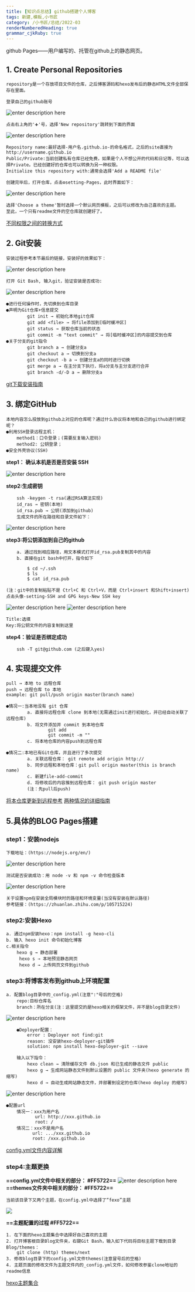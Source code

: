 ```yaml
---
title: [知识点总结] github搭建个人博客 
tags: 新建,模板,小书匠
category: /小书匠/总结/2022-03
renderNumberedHeading: true
grammar_cjkRuby: true
---
```


github Pages——用户编写的、托管在github上的静态网页。
## 1. Create Personal Repositories
	repository是一个存放项目文件的仓库，之后博客源码和hexo发布后的静态HTML文件全部保存在里面。

	登录自己的github账号
![enter description here](https://github.com/echolumj/blogImg.git/小书匠/1646787394576.png)

	点击右上角的'➕'号，选择'New repository'跳转到下面的界面
![enter description here](https://github.com/echolumj/blogImg.git/小书匠/1646789504705.png)

	Repository name:最好选择-用户名.github.io-的命名格式，之后的site直接为http://username.github.io
	Public/Private:当前创建私有仓库已经免费，如果是个人不想公开的代码和日记等，可以选择Private。已经创建好的仓库也可以转换为另一种权限。
	Initialize this repository with:通常会选择'Add a README file'
	
	创建完毕后，打开仓库，点击⚙setting-Pages，此时界面如下：
![enter description here](https://github.com/echolumj/blogImg.git/小书匠/1646790127731.png)	

	选择'Choose a theme'暂时选择一个默认网页模板，之后可以修改为自己喜欢的主题。
	至此，一个只有readme文件的空仓库就创建好了。
[不同权限之间的转换方式](https://www.cnblogs.com/05-hust/articles/13607712.html)

## 2. Git安装
	安装过程参考本节最后的链接，安装好的效果如下：
![enter description here](https://github.com/echolumj/blogImg.git/小书匠/1646791854153.png)
	
	打开 Git Bash, 输入git，验证安装是否成功:
![enter description here](https://github.com/echolumj/blogImg.git/小书匠/1646791988174.png)

	●进行任何操作时，先切换到仓库目录
	●声明为Git仓库+信息提交
			git init → 初始化本地git仓库
			git add <file> → 将file添加到[临时缓冲区]
			git status → 获取仓库当前的状态
			git commit -m "text commit" → 将[临时缓冲区]的内容提交到仓库
	●关于分支的git指令
			git branch a → 创建分支a
			git checkout a → 切换到分支a
			git checkout -b a → 创建分支a的同时进行切换
			git merge a → 在主分支下执行，将a分支与主分支进行合并
			git branch -d/-D a → 删除分支a
[git下载安装指南](https://zhuanlan.zhihu.com/p/103325381)
## 3. 绑定GitHub
	本地内容怎么投放到github上对应的仓库呢？通过什么协议将本地和自己的github进行绑定呢？
	●利用SSH登录远程主机：
		method1：口令登录；(需要反复输入密码)
		method2: 公钥登录；
	●安全外壳协议(SSH)
**step1： 确认本机是否是否安装 SSH**

![enter description here](https://github.com/echolumj/blogImg.git/小书匠/1646793273967.png)
	
**step2:生成密钥**

		ssh -keygen -t rsa(通过RSA算法实现)
		id_ras → 密钥(本地)
		id_rsa.pub → 公钥(添加到github)
		生成文件的所在路径和目录文件如下：
![enter description here](https://github.com/echolumj/blogImg.git/小书匠/1646793647947.png)

**step3:将公钥添加到自己的github**
	
		a. 通过找到相应路径，用文本模式打开id_rsa.pub复制其中的内容
		b. 直接在git bash中打开，指令如下
```
		$ cd ~/.ssh 
		$ ls
		$ cat id_rsa.pub
```
	(注：git中的复制粘贴不是 Ctrl+C 和 Ctrl+V，而是 Ctrl+insert 和Shift+insert)
	点击头像-setting-SSH and GPG keys-New SSH key
![enter description here](https://github.com/echolumj/blogImg.git/小书匠/1646794462009.png)
![enter description here](https://github.com/echolumj/blogImg.git/小书匠/1646794506564.png)

	Title:选填
	Key:将公钥文件的内容复制到这里
	
**step4：验证是否绑定成功**

		ssh -T git@github.com (之后键入yes)
		
## 4. 实现提交文件
	pull → 本地 to 远程仓库
	push → 远程仓库 to 本地
	example: git pull/push origin master(branch name)
	
	●情况一:当本地没有 git 仓库
			a. 直接将远程仓库 clone 到本地(无需通过init进行初始化，并已经自动关联了远程仓库)
			b. 将文件添加并 commit 到本地仓库
					git add
					git commit -m ""
			c. 将本地仓库的内容push到远程仓库
			
	●情况二:本地已有Git仓库，并且进行了多次提交
			a. 关联远程仓库： git remote add origin http://
			b. 同步远程和本地仓库：git pull origin master(this is branch name)
			c. 新建file-add-commit
			d. 将修改后的内容推到远程仓库： git push origin master
			(注：先pull后push)
[将本仓库更新到远程参考](https://zhuanlan.zhihu.com/p/265454741)
[两种情况的详细指南](https://zhuanlan.zhihu.com/p/103391101)			
	
## 5.具体的BLOG Pages搭建

### step1：安装nodejs
	下载地址：(https://nodejs.org/en/)
![enter description here](https://github.com/echolumj/blogImg.git/小书匠/1646802013452.png)
	
	测试是否安装成功：用 node -v 和 npm -v 命令检查版本
![enter description here](https://github.com/echolumj/blogImg.git/小书匠/1646802169727.png)
	
	关于设置npm在安装全局模块时的路径和环境变量(当没有安装在默认路径)
	参考链接：(https://zhuanlan.zhihu.com/p/105715224)
		

### step2:安装Hexo
	a. 通过npm安装hexo：npm install -g hexo-cli
	b. 输入 hexo init 命令初始化博客
	c.相关指令 
		hexo g → 静态部署
	     hexo s → 本地预览静态网页
		 hexo d → 上传网页文件到github
### step3:将博客发布到github上环境配置
	a. 配置blog目录中的_config.yml(注意":"号后的空格)
		repo:目标仓库名
		branch：所在分支(注：这里提交的是hexo相关的框架文件，并不是blog目录文件)
![enter description here](https://github.com/echolumj/blogImg.git/小书匠/1646803043590.png)

		●Deployer配置：
			error : Deployer not find:git
			reason: 没安装hexo-deployer-git插件
			solution: npm install hexo-deployer-git --save
			
		输入以下指令：
			hexo clean → 清除缓存文件 db.json 和已生成的静态文件 public
			hexo g → 生成网站静态文件到默认设置的 public 文件夹(hexo generate 的缩写)
			hexo d → 自动生成网站静态文件，并部署到设定的仓库(hexo deploy 的缩写)
![enter description here](https://markdown.xiaoshujiang.com/img/spinner.gif "[[[1646803728742]]]" )
	
	●配置url
		情况一：xxx为用户名
		       url: http://xxx.github.io
			   root: /
	    情况二：xxx不是用户名
			  url: .../xxx.github.io
			  root: /xxx.github.io
[config.yml文件内容详解](https://zhuanlan.zhihu.com/p/127786638)

### step4:主题更换
**==config.yml文件中相关的部分： #FF5722==**
![enter description here](https://github.com/echolumj/blogImg.git/小书匠/1646804088843.png)
**==themes文件夹中相关的部分： #FF5722==**
	
	当前该目录下又两个主题，在config.yml中选择了“fexo”主题
![](https://github.com/echolumj/blogImg.git/小书匠/1646804215199.png)

**==主题配置的过程 #FF5722==**

	1. 在下面的hexo主题集合中选择好自己喜欢的主题
	2. 打开博客根目录Blog文件夹，右键Git Bash，输入如下代码将目标主题下载到目录Blog/themes：
		git clone (http) themes/next
	3. 修改blog目录下的config.yml文件themes(注意冒号后的空格)
	4. 主题页面的修改文件为主题文件内的_config.yml文件，如何修改参鉴clone地址的readme信息
[hexo主题集合](https://github.com/FoxerLee/awesome-hexo-themes)
